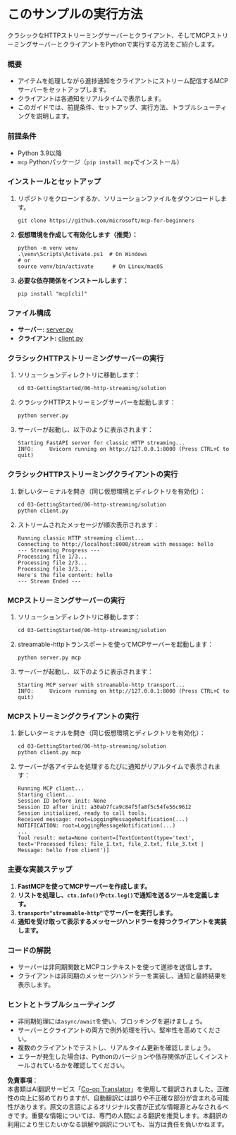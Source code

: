 <!--
CO_OP_TRANSLATOR_METADATA:
{
  "original_hash": "4c4da5949611d91b06d8a5d450aae8d6",
  "translation_date": "2025-07-13T21:17:56+00:00",
  "source_file": "03-GettingStarted/06-http-streaming/solution/python/README.md",
  "language_code": "ja"
}
-->
# このサンプルの実行方法

クラシックなHTTPストリーミングサーバーとクライアント、そしてMCPストリーミングサーバーとクライアントをPythonで実行する方法をご紹介します。

### 概要

- アイテムを処理しながら進捗通知をクライアントにストリーム配信するMCPサーバーをセットアップします。
- クライアントは各通知をリアルタイムで表示します。
- このガイドでは、前提条件、セットアップ、実行方法、トラブルシューティングを説明します。

### 前提条件

- Python 3.9以降
- `mcp` Pythonパッケージ（`pip install mcp`でインストール）

### インストールとセットアップ

1. リポジトリをクローンするか、ソリューションファイルをダウンロードします。

   ```pwsh
   git clone https://github.com/microsoft/mcp-for-beginners
   ```

1. **仮想環境を作成して有効化します（推奨）：**

   ```pwsh
   python -m venv venv
   .\venv\Scripts\Activate.ps1  # On Windows
   # or
   source venv/bin/activate      # On Linux/macOS
   ```

1. **必要な依存関係をインストールします：**

   ```pwsh
   pip install "mcp[cli]"
   ```

### ファイル構成

- **サーバー:** [server.py](../../../../../../03-GettingStarted/06-http-streaming/solution/python/server.py)
- **クライアント:** [client.py](../../../../../../03-GettingStarted/06-http-streaming/solution/python/client.py)

### クラシックHTTPストリーミングサーバーの実行

1. ソリューションディレクトリに移動します：

   ```pwsh
   cd 03-GettingStarted/06-http-streaming/solution
   ```

2. クラシックHTTPストリーミングサーバーを起動します：

   ```pwsh
   python server.py
   ```

3. サーバーが起動し、以下のように表示されます：

   ```
   Starting FastAPI server for classic HTTP streaming...
   INFO:     Uvicorn running on http://127.0.0.1:8000 (Press CTRL+C to quit)
   ```

### クラシックHTTPストリーミングクライアントの実行

1. 新しいターミナルを開き（同じ仮想環境とディレクトリを有効化）：

   ```pwsh
   cd 03-GettingStarted/06-http-streaming/solution
   python client.py
   ```

2. ストリームされたメッセージが順次表示されます：

   ```text
   Running classic HTTP streaming client...
   Connecting to http://localhost:8000/stream with message: hello
   --- Streaming Progress ---
   Processing file 1/3...
   Processing file 2/3...
   Processing file 3/3...
   Here's the file content: hello
   --- Stream Ended ---
   ```

### MCPストリーミングサーバーの実行

1. ソリューションディレクトリに移動します：
   ```pwsh
   cd 03-GettingStarted/06-http-streaming/solution
   ```
2. streamable-httpトランスポートを使ってMCPサーバーを起動します：
   ```pwsh
   python server.py mcp
   ```
3. サーバーが起動し、以下のように表示されます：
   ```
   Starting MCP server with streamable-http transport...
   INFO:     Uvicorn running on http://127.0.0.1:8000 (Press CTRL+C to quit)
   ```

### MCPストリーミングクライアントの実行

1. 新しいターミナルを開き（同じ仮想環境とディレクトリを有効化）：
   ```pwsh
   cd 03-GettingStarted/06-http-streaming/solution
   python client.py mcp
   ```
2. サーバーが各アイテムを処理するたびに通知がリアルタイムで表示されます：
   ```
   Running MCP client...
   Starting client...
   Session ID before init: None
   Session ID after init: a30ab7fca9c84f5fa8f5c54fe56c9612
   Session initialized, ready to call tools.
   Received message: root=LoggingMessageNotification(...)
   NOTIFICATION: root=LoggingMessageNotification(...)
   ...
   Tool result: meta=None content=[TextContent(type='text', text='Processed files: file_1.txt, file_2.txt, file_3.txt | Message: hello from client')]
   ```

### 主要な実装ステップ

1. **FastMCPを使ってMCPサーバーを作成します。**
2. **リストを処理し、`ctx.info()`や`ctx.log()`で通知を送るツールを定義します。**
3. **`transport="streamable-http"`でサーバーを実行します。**
4. **通知を受け取って表示するメッセージハンドラーを持つクライアントを実装します。**

### コードの解説
- サーバーは非同期関数とMCPコンテキストを使って進捗を送信します。
- クライアントは非同期のメッセージハンドラーを実装し、通知と最終結果を表示します。

### ヒントとトラブルシューティング

- 非同期処理には`async/await`を使い、ブロッキングを避けましょう。
- サーバーとクライアントの両方で例外処理を行い、堅牢性を高めてください。
- 複数のクライアントでテストし、リアルタイム更新を確認しましょう。
- エラーが発生した場合は、Pythonのバージョンや依存関係が正しくインストールされているかを確認してください。

**免責事項**：  
本書類はAI翻訳サービス「[Co-op Translator](https://github.com/Azure/co-op-translator)」を使用して翻訳されました。正確性の向上に努めておりますが、自動翻訳には誤りや不正確な部分が含まれる可能性があります。原文の言語によるオリジナル文書が正式な情報源とみなされるべきです。重要な情報については、専門の人間による翻訳を推奨します。本翻訳の利用により生じたいかなる誤解や誤訳についても、当方は責任を負いかねます。